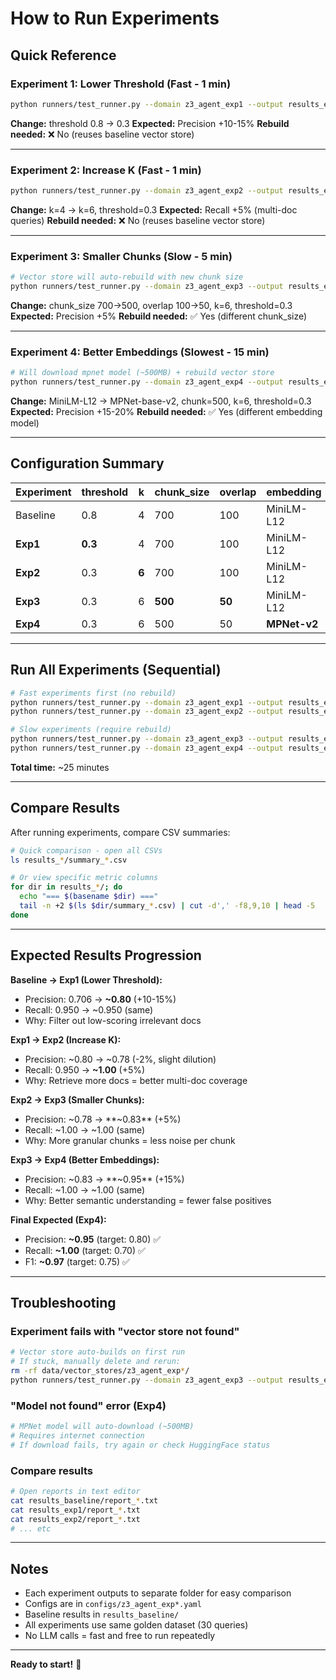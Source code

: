 # How to Run Experiments

## Quick Reference

### Experiment 1: Lower Threshold (Fast - 1 min)
```bash
python runners/test_runner.py --domain z3_agent_exp1 --output results_exp1/
```
**Change:** threshold 0.8 → 0.3
**Expected:** Precision +10-15%
**Rebuild needed:** ❌ No (reuses baseline vector store)

---

### Experiment 2: Increase K (Fast - 1 min)
```bash
python runners/test_runner.py --domain z3_agent_exp2 --output results_exp2/
```
**Change:** k=4 → k=6, threshold=0.3
**Expected:** Recall +5% (multi-doc queries)
**Rebuild needed:** ❌ No (reuses baseline vector store)

---

### Experiment 3: Smaller Chunks (Slow - 5 min)
```bash
# Vector store will auto-rebuild with new chunk size
python runners/test_runner.py --domain z3_agent_exp3 --output results_exp3/
```
**Change:** chunk_size 700→500, overlap 100→50, k=6, threshold=0.3
**Expected:** Precision +5%
**Rebuild needed:** ✅ Yes (different chunk_size)

---

### Experiment 4: Better Embeddings (Slowest - 15 min)
```bash
# Will download mpnet model (~500MB) + rebuild vector store
python runners/test_runner.py --domain z3_agent_exp4 --output results_exp4/
```
**Change:** MiniLM-L12 → MPNet-base-v2, chunk=500, k=6, threshold=0.3
**Expected:** Precision +15-20%
**Rebuild needed:** ✅ Yes (different embedding model)

---

## Configuration Summary

| Experiment | threshold | k | chunk_size | overlap | embedding | Rebuild? |
|------------|-----------|---|------------|---------|-----------|----------|
| Baseline | 0.8 | 4 | 700 | 100 | MiniLM-L12 | Done ✅ |
| **Exp1** | **0.3** | 4 | 700 | 100 | MiniLM-L12 | ❌ |
| **Exp2** | 0.3 | **6** | 700 | 100 | MiniLM-L12 | ❌ |
| **Exp3** | 0.3 | 6 | **500** | **50** | MiniLM-L12 | ✅ |
| **Exp4** | 0.3 | 6 | 500 | 50 | **MPNet-v2** | ✅ |

---

## Run All Experiments (Sequential)

```bash
# Fast experiments first (no rebuild)
python runners/test_runner.py --domain z3_agent_exp1 --output results_exp1/
python runners/test_runner.py --domain z3_agent_exp2 --output results_exp2/

# Slow experiments (require rebuild)
python runners/test_runner.py --domain z3_agent_exp3 --output results_exp3/
python runners/test_runner.py --domain z3_agent_exp4 --output results_exp4/
```

**Total time:** ~25 minutes

---

## Compare Results

After running experiments, compare CSV summaries:

```bash
# Quick comparison - open all CSVs
ls results_*/summary_*.csv

# Or view specific metric columns
for dir in results_*/; do
  echo "=== $(basename $dir) ==="
  tail -n +2 $(ls $dir/summary_*.csv) | cut -d',' -f8,9,10 | head -5
done
```

---

## Expected Results Progression

**Baseline → Exp1 (Lower Threshold):**
- Precision: 0.706 → **~0.80** (+10-15%)
- Recall: 0.950 → ~0.950 (same)
- Why: Filter out low-scoring irrelevant docs

**Exp1 → Exp2 (Increase K):**
- Precision: ~0.80 → ~0.78 (-2%, slight dilution)
- Recall: 0.950 → **~1.00** (+5%)
- Why: Retrieve more docs = better multi-doc coverage

**Exp2 → Exp3 (Smaller Chunks):**
- Precision: ~0.78 → **~0.83** (+5%)
- Recall: ~1.00 → ~1.00 (same)
- Why: More granular chunks = less noise per chunk

**Exp3 → Exp4 (Better Embeddings):**
- Precision: ~0.83 → **~0.95** (+15%)
- Recall: ~1.00 → ~1.00 (same)
- Why: Better semantic understanding = fewer false positives

**Final Expected (Exp4):**
- Precision: **~0.95** (target: 0.80) ✅
- Recall: **~1.00** (target: 0.70) ✅
- F1: **~0.97** (target: 0.75) ✅

---

## Troubleshooting

### Experiment fails with "vector store not found"
```bash
# Vector store auto-builds on first run
# If stuck, manually delete and rerun:
rm -rf data/vector_stores/z3_agent_exp*/
python runners/test_runner.py --domain z3_agent_exp3 --output results_exp3/
```

### "Model not found" error (Exp4)
```bash
# MPNet model will auto-download (~500MB)
# Requires internet connection
# If download fails, try again or check HuggingFace status
```

### Compare results
```bash
# Open reports in text editor
cat results_baseline/report_*.txt
cat results_exp1/report_*.txt
cat results_exp2/report_*.txt
# ... etc
```

---

## Notes

- Each experiment outputs to separate folder for easy comparison
- Configs are in `configs/z3_agent_exp*.yaml`
- Baseline results in `results_baseline/`
- All experiments use same golden dataset (30 queries)
- No LLM calls = fast and free to run repeatedly

---

**Ready to start!** 🚀
